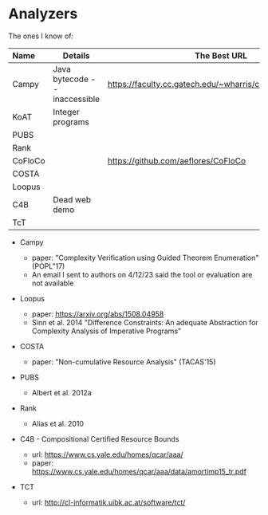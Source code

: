 # Analyzers

The ones I know of:

| Name    | Details                       | The Best URL                                                |
|:--------|-------------------------------|-------------------------------------------------------------|
| Campy   | Java bytecode -- inaccessible | https://faculty.cc.gatech.edu/~wharris/campy.html#artifacts |
| KoAT    | Integer programs              |                                                             |
| PUBS    |                               |                                                             | 
| Rank    |                               |                                                             |
| CoFloCo |                               | https://github.com/aeflores/CoFloCo                         |
| COSTA   |                               |                                                             |
| Loopus  |                               |                                                             |
| C4B     | Dead web demo                 |                                                             |
| TcT     |                               |                                                             | 

* Campy
  - paper: "Complexity Verification using Guided Theorem Enumeration" (POPL"17)
  - An email I sent to authors on 4/12/23 said the tool or evaluation are not available

* Loopus
  * paper: https://arxiv.org/abs/1508.04958
  * Sinn et al. 2014 "Difference Constraints: An adequate Abstraction for Complexity Analysis of Imperative Programs"

* COSTA
    - paper: "Non-cumulative Resource Analysis" (TACAS'15)

* PUBS 
  - Albert et al. 2012a

* Rank 
  - Alias et al. 2010

* C4B - Compositional Certified Resource Bounds
  - url: https://www.cs.yale.edu/homes/qcar/aaa/
  - paper: https://www.cs.yale.edu/homes/qcar/aaa/data/amortimp15_tr.pdf

* TCT
  - url: http://cl-informatik.uibk.ac.at/software/tct/
